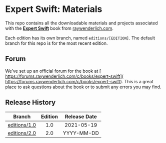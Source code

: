 # Expert Swift: Materials

This repo contains all the downloadable materials and projects associated with the **[Expert Swift](https://www.raywenderlich.com/books/expert-swift)** book from [raywenderlich.com](https://www.raywenderlich.com).


Each edition has its own branch, named `editions/[EDITION]`. The default branch for this repo is for the most recent edition.

## Forum

We’ve set up an official forum for the book at [	https://forums.raywenderlich.com/c/books/expert-swift](	https://forums.raywenderlich.com/c/books/expert-swift). This is a great place to ask questions about the book or to submit any errors you may find.


## Release History

| Branch                                                                            | Edition | Release Date |
| --------------------------------------------------------------------------------- |:-------:|:------------:|
| [editions/1.0](https://github.com/raywenderlich/advs-materials/tree/editions/1.0) | 1.0     | 2021-05-19   |
| [editions/2.0](https://github.com/raywenderlich/advs-materials/tree/editions/2.0) | 2.0     | YYYY-MM-DD   |

